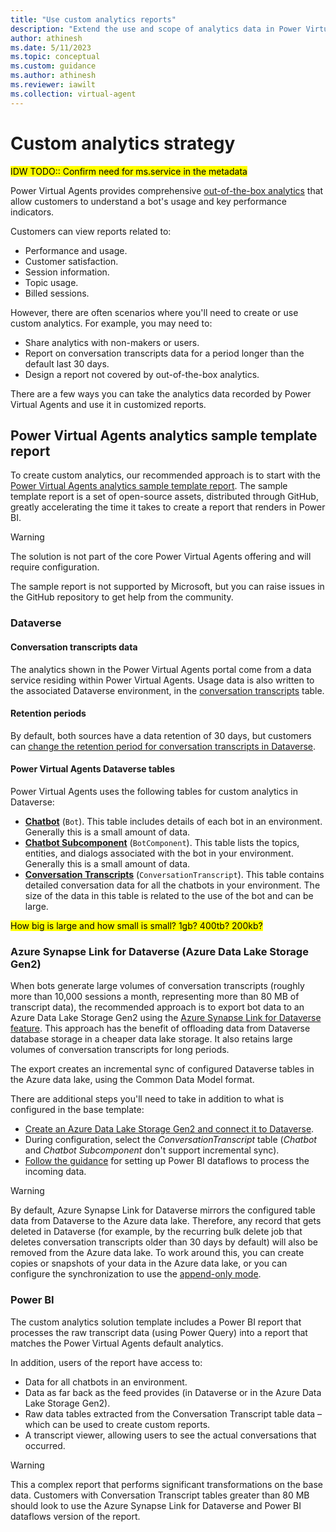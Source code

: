 ```yaml
---
title: "Use custom analytics reports"
description: "Extend the use and scope of analytics data in Power Virtual Agents by using a custom report template. Use your data with Dataverse, Azure data lake storage, and Power BI."
author: athinesh
ms.date: 5/11/2023
ms.topic: conceptual
ms.custom: guidance
ms.author: athinesh
ms.reviewer: iawilt
ms.collection: virtual-agent
---
```


# Custom analytics strategy


<mark>IDW TODO:: Confirm need for ms.service in the metadata</mark>


Power Virtual Agents provides comprehensive [out-of-the-box analytics](/power-virtual-agents/preview/analytics-overview) that allow customers to understand a bot's usage and key performance indicators.

Customers can view reports related to:

- Performance and usage.
- Customer satisfaction.
- Session information.
- Topic usage.
- Billed sessions.

However, there are often scenarios where you'll need to create or use custom analytics. For example, you may need to:

- Share analytics with non-makers or users.
- Report on conversation transcripts data for a period longer than the default last 30 days.
- Design a report not covered by out-of-the-box analytics.

There are a few ways you can take the analytics data recorded by Power Virtual Agents and use it in customized reports. 

## Power Virtual Agents analytics sample template report

To create custom analytics, our recommended approach is to start with the [Power Virtual Agents analytics sample template report](https://aka.ms/PVAAnalytics).
The sample template report is a set of open-source assets, distributed through GitHub, greatly accelerating the time it takes to create a report that renders in Power BI.

> [!WARNING]
> The solution is not part of the core Power Virtual Agents offering and will require configuration. 
>   
> The sample report is not supported by Microsoft, but you can raise issues in the GitHub repository to get help from the community.

### Dataverse

#### Conversation transcripts data

The analytics shown in the Power Virtual Agents portal come from a data service residing within Power Virtual Agents. Usage data is also written to the associated Dataverse environment, in the [conversation transcripts](/power-virtual-agents/analytics-sessions-transcripts) table.

#### Retention periods

By default, both sources have a data retention of 30 days, but customers can [change the retention period for conversation transcripts in Dataverse](/power-virtual-agents/analytics-sessions#change-the-default-period-of-session-transcript-retention).

#### Power Virtual Agents Dataverse tables

Power Virtual Agents uses the following tables for custom analytics in Dataverse:

- [**Chatbot**](/power-apps/developer/data-platform/reference/entities/bot) (`Bot`). This table includes details of each bot in an environment. Generally this is a small amount of data.
- [**Chatbot Subcomponent**](/power-apps/developer/data-platform/reference/entities/botcomponent) (`BotComponent`). This table lists the topics, entities, and dialogs associated with the bot in your environment. Generally this is a small amount of data.
- [**Conversation Transcripts**](/power-apps/developer/data-platform/reference/entities/conversationtranscript) (`ConversationTranscript`). This table contains detailed conversation data for all the chatbots in your environment. The size of the data in this table is related to the use of the bot and can be large.

<mark>How big is large and how small is small? 1gb? 400tb? 200kb?</mark>

### Azure Synapse Link for Dataverse (Azure Data Lake Storage Gen2)

When bots generate large volumes of conversation transcripts (roughly more than 10,000 sessions a month, representing more than 80 MB of transcript data), the recommended approach is to export bot data to an Azure Data Lake Storage Gen2 using the [Azure Synapse Link for Dataverse feature](/power-apps/maker/data-platform/export-to-data-lake). This approach has the benefit of offloading data from Dataverse database storage in a cheaper data lake storage. It also retains large volumes of conversation transcripts for long periods.

The export creates an incremental sync of configured Dataverse tables in the Azure data lake, using the Common Data Model format.

There are additional steps you'll need to take in addition to what is configured in the base template:

- [Create an Azure Data Lake Storage Gen2 and connect it to Dataverse](/power-apps/maker/data-platform/azure-synapse-link-synapse).
- During configuration, select the *ConversationTranscript* table (_Chatbot_ and _Chatbot Subcomponent_ don't support incremental sync).
- [Follow the guidance](https://github.com/microsoft/PowerVirtualAgentsSamples/tree/master/CustomAnalytics/DataFlowVersion) for setting up Power BI dataflows to process the incoming data.

> [!WARNING]
> By default, Azure Synapse Link for Dataverse mirrors the configured table data from Dataverse to the Azure data lake. Therefore, any record that gets deleted in Dataverse (for example, by the recurring bulk delete job that deletes conversation transcripts older than 30 days by default) will also be removed from the Azure data lake. To work around this, you can create copies or snapshots of your data in the Azure data lake, or you can configure the synchronization to use the [append-only mode](/power-apps/maker/data-platform/azure-synapse-link-advanced-configuration#in-place-updates-vs-append-only-writes).

### Power BI

The custom analytics solution template includes a Power BI report that processes the raw transcript data (using Power Query) into a report that matches the Power Virtual Agents default analytics.

In addition, users of the report have access to:

- Data for all chatbots in an environment.
- Data as far back as the feed provides (in Dataverse or in the Azure Data Lake Storage Gen2).
- Raw data tables extracted from the Conversation Transcript table data – which can be used to create custom reports.
- A transcript viewer, allowing users to see the actual conversations that occurred.

> [!WARNING]
> This a complex report that performs significant transformations on the base data. Customers with Conversation Transcript tables greater than 80 MB should look to use the Azure Synapse Link for Dataverse and Power BI dataflows version of the report.
